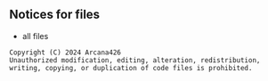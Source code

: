 ## Notices for files
- all files
```copyright
Copyright (C) 2024 Arcana426
Unauthorized modification, editing, alteration, redistribution, writing, copying, or duplication of code files is prohibited.
```
